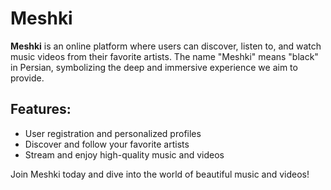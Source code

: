 # Meshki

**Meshki** is an online platform where users can discover, listen to, and watch music videos from their favorite artists. The name "Meshki" means "black" in Persian, symbolizing the deep and immersive experience we aim to provide.

## Features:
- User registration and personalized profiles
- Discover and follow your favorite artists
- Stream and enjoy high-quality music and videos

Join Meshki today and dive into the world of beautiful music and videos!

